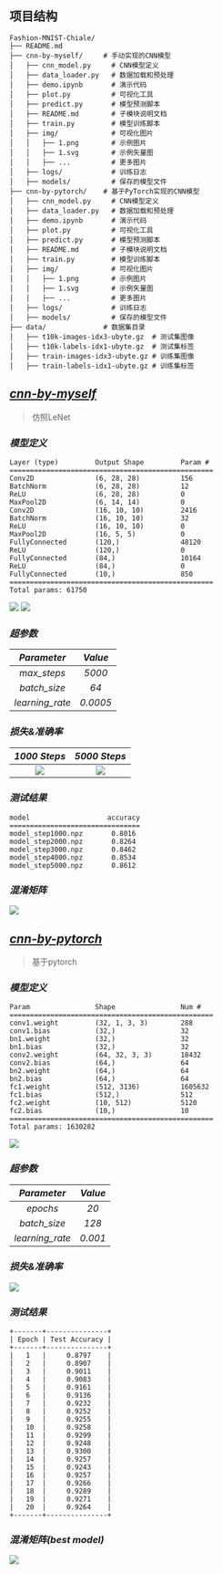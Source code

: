 ## 项目结构
```
Fashion-MNIST-Chiale/
├── README.md          
├── cnn-by-myself/     # 手动实现的CNN模型
│   ├── cnn_model.py     # CNN模型定义
│   ├── data_loader.py   # 数据加载和预处理
│   ├── demo.ipynb       # 演示代码
│   ├── plot.py          # 可视化工具
│   ├── predict.py       # 模型预测脚本
│   ├── README.md        # 子模块说明文档
│   ├── train.py         # 模型训练脚本
│   ├── img/             # 可视化图片
│   │   ├── 1.png        # 示例图片
│   │   ├── 1.svg        # 示例矢量图
│   │   ├── ...          # 更多图片
│   ├── logs/            # 训练日志
│   ├── models/          # 保存的模型文件
├── cnn-by-pytorch/    # 基于PyTorch实现的CNN模型
│   ├── cnn_model.py     # CNN模型定义
│   ├── data_loader.py   # 数据加载和预处理
│   ├── demo.ipynb       # 演示代码
│   ├── plot.py          # 可视化工具
│   ├── predict.py       # 模型预测脚本
│   ├── README.md        # 子模块说明文档
│   ├── train.py         # 模型训练脚本
│   ├── img/             # 可视化图片
│   │   ├── 1.png        # 示例图片
│   │   ├── 1.svg        # 示例矢量图
│   │   ├── ...          # 更多图片
│   ├── logs/            # 训练日志
│   ├── models/          # 保存的模型文件
├── data/              # 数据集目录
│   ├── t10k-images-idx3-ubyte.gz  # 测试集图像
│   ├── t10k-labels-idx1-ubyte.gz  # 测试集标签
│   ├── train-images-idx3-ubyte.gz # 训练集图像
│   ├── train-labels-idx1-ubyte.gz # 训练集标签
```



## *[cnn-by-myself](./cnn-by-myself/demo.ipynb)*
> 仿照LeNet

### *模型定义*
```
Layer (type)         Output Shape         Param #
==================================================
Conv2D               (6, 28, 28)          156
BatchNorm            (6, 28, 28)          12
ReLU                 (6, 28, 28)          0
MaxPool2D            (6, 14, 14)          0
Conv2D               (16, 10, 10)         2416
BatchNorm            (16, 10, 10)         32
ReLU                 (16, 10, 10)         0
MaxPool2D            (16, 5, 5)           0
FullyConnected       (120,)               48120
ReLU                 (120,)               0
FullyConnected       (84,)                10164
ReLU                 (84,)                0
FullyConnected       (10,)                850
==================================================
Total params: 61750
```
![](./cnn-by-myself/img/1.png)
![](./cnn-by-myself/img/2.png)

### *超参数*
|   *Parameter*   | *Value*  |
| :-------------: | :------: |
|   *max_steps*   |  *5000*  |
|  *batch_size*   |   *64*   |
| *learning_rate* | *0.0005* |

### *损失&准确率*
| *1000 Steps*     | *5000 Steps*     |
|:----------------:|:----------------:|
| ![](./cnn-by-myself/img/5.png) | ![](./cnn-by-myself/img/3.png) |

### *测试结果*
```
model                   accuracy
================================
model_step1000.npz       0.8016
model_step2000.npz       0.8264
model_step3000.npz       0.8462
model_step4000.npz       0.8534
model_step5000.npz       0.8612
```

### *混淆矩阵*
![](./cnn-by-myself/img/7.png)



## *[cnn-by-pytorch](./cnn-by-pytorch/demo.ipynb)*
>基于pytorch

### *模型定义*
```
Param                Shape                Num #     
==================================================
conv1.weight         (32, 1, 3, 3)        288       
conv1.bias           (32,)                32        
bn1.weight           (32,)                32        
bn1.bias             (32,)                32        
conv2.weight         (64, 32, 3, 3)       18432     
conv2.bias           (64,)                64        
bn2.weight           (64,)                64        
bn2.bias             (64,)                64        
fc1.weight           (512, 3136)          1605632   
fc1.bias             (512,)               512       
fc2.weight           (10, 512)            5120      
fc2.bias             (10,)                10        
==================================================
Total params: 1630282
```
![](./cnn-by-pytorch/img/1.png) 

### *超参数*
|   *Parameter*   | *Value* |
| :-------------: | :-----: |
|    *epochs*     |  *20*   |
|  *batch_size*   |  *128*  |
| *learning_rate* | *0.001* |

### *损失&准确率*
![](./cnn-by-pytorch/img/2.png) 


### *测试结果*
```
+-------+---------------+
| Epoch | Test Accuracy |
+-------+---------------+
|   1   |     0.8797    |
|   2   |     0.8907    |
|   3   |     0.9011    |
|   4   |     0.9083    |
|   5   |     0.9161    |
|   6   |     0.9136    |
|   7   |     0.9232    |
|   8   |     0.9252    |
|   9   |     0.9255    |
|   10  |     0.9258    |
|   11  |     0.9299    |
|   12  |     0.9248    |
|   13  |     0.9300    |
|   14  |     0.9257    |
|   15  |     0.9243    |
|   16  |     0.9257    |
|   17  |     0.9266    |
|   18  |     0.9289    |
|   19  |     0.9271    |
|   20  |     0.9264    |
+-------+---------------+
```

### *混淆矩阵(best model)*
![](./cnn-by-pytorch/img/3.png)

